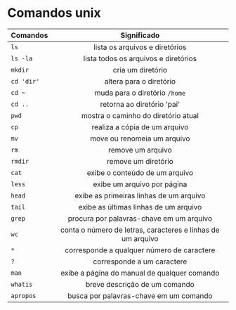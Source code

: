 # Comandos unix 


| **Comandos** | **Significado** |
|--------------|:---------------:|
|     `ls`     |lista os arquivos e diretórios|
|   `ls -la`   |lista todos os arquivos e diretórios|
|    `mkdir`   |cria um diretório|
|   `cd 'dir'` |altera para o diretório|
|     `cd ~`   |muda para o diretório `/home`|
|    `cd ..`   |retorna ao diretório 'pai'|
|    `pwd`     |mostra o caminho do diretório atual|
|     `cp`     |realiza a cópia de um arquivo|
|     `mv`     |move ou renomeia um arquivo|
|     `rm`     |remove um arquivo|
|    `rmdir`   |remove um diretório|
|     `cat`    |exibe o conteúdo de um arquivo|
|    `less`    |exibe um arquivo por página|
|    `head`    |exibe as primeiras linhas de um arquivo|
|     `tail`   |exibe as últimas linhas de um arquivo|
|     `grep`   |procura por palavras-chave em um arquivo|
|     `wc`     |conta o número de letras, caracteres e linhas de um arquivo|
|     `*`      |corresponde a qualquer número de caractere|
|     `?`      |corresponde a um caractere|
|    `man`     |exibe a página do manual de qualquer comando|
|   `whatis`   |breve descrição de um comando|
|   `apropos`  |busca por palavras-chave em um comando|